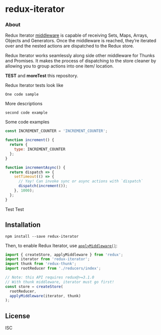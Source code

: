 # redux-iterator

### About
Redux Iterator [middleware](https://github.com/reactjs/redux/blob/master/docs/advanced/Middleware.md) is capable of receiving Sets, Maps, Arrays, Objects and Generators. Once the middleware is reached, they’re iterated over and the nested actions are dispatched to the Redux store.

Redux Iterator works seamlessly along side other middleware for Thunks and Promises. It makes the process of dispatching to the store cleaner by allowing you to group actions into one item/ location.

**TEST** and **moreTest** this repository.

Redux Iterator tests look like

```
One code sample
```

More descriptions

```
second code example
```


Some code examples

```js
const INCREMENT_COUNTER = 'INCREMENT_COUNTER';

function increment() {
  return {
    type: INCREMENT_COUNTER
  };
}

function incrementAsync() {
  return dispatch => {
    setTimeout(() => {
      // Yay! Can invoke sync or async actions with `dispatch`
      dispatch(increment());
    }, 1000);
  };
}
```

Test Test

## Installation

```
npm install --save redux-iterator
```

Then, to enable Redux Iterator, use [`applyMiddleware()`](http://redux.js.org/docs/api/applyMiddleware.html):

```js
import { createStore, applyMiddleware } from 'redux';
import iterator from 'redux-iterator';
import thunk from 'redux-thunk';
import rootReducer from './reducers/index';

// Note: this API requires redux@>=3.1.0
// With thunk middleware, iterator must go first!
const store = createStore(
  rootReducer,
  applyMiddleware(iterator, thunk)
);
```

## License

ISC
